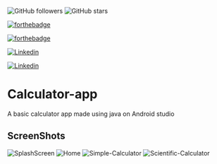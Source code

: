 ![GitHub followers](https://img.shields.io/github/followers/Divyanshwick?style=social) 
![GitHub stars](https://img.shields.io/github/stars/Divyanshwick/Calculator-app?style=social)

[![forthebadge](https://forthebadge.com/images/badges/made-with-java.svg)](https://github.com/Divyanshwick)

[![forthebadge](https://forthebadge.com/images/badges/built-for-android.svg)](https://github.com/Divyanshwick)


[![Linkedin](https://img.shields.io/badge/LINKEDIN-Divyansh%20Kumar-blue?style=for-the-badge&logo=linkedin)](https://www.linkedin.com/in/divyansh-k-05085b193/)

[![Linkedin](https://img.shields.io/badge/Twitter-Divyansh%20Kumar-blue?style=for-the-badge&logo=Twitter)](https://twitter.com/Divyans14237570)
# Calculator-app
A basic calculator app made using java on Android studio

## ScreenShots

![SplashScreen](https://github.com/Divyanshwick/Calculator-app/blob/master/App%20screeenshots/Screenshot_1593334117.png)
![Home](https://github.com/Divyanshwick/Calculator-app/blob/master/App%20screeenshots/Screenshot_1593332433.png)
![Simple-Calculator](https://github.com/Divyanshwick/Calculator-app/blob/master/App%20screeenshots/Screenshot_1593332438.png)
![Scientific-Calculator](https://github.com/Divyanshwick/Calculator-app/blob/master/App%20screeenshots/Screenshot_1593332446.png)
